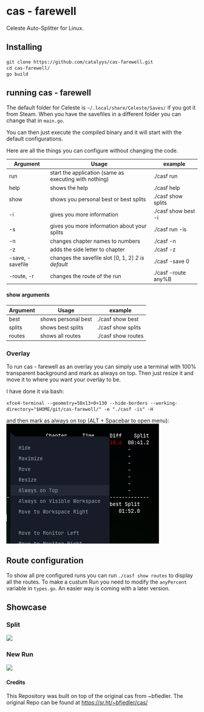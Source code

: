 # cas - farewell

Celeste Auto-Splitter for Linux.

## Installing

```
git clone https://github.com/catalyys/cas-farewell.git
cd cas-farewell/
go build
```

## running cas - farewell

The default folder for Celeste is `~/.local/share/Celeste/Saves/` if you got it from Steam.
When you have the savefiles in a different folder you can change that in `main.go`.

You can then just execute the compiled binary and it will start with the default configurations.

Here are all the things you can configure without changing the code.

| Argument | Usage                                 | example |
| -------- | ------------------------------------- | ------- |
| run      | start the application (same as executing with nothing)| ./casf run       |
| help     | shows the help                                      | ./casf help       |
| show     | shows you personal best or best splits              | ./casf show splits    |
| -i       | gives you more information                          | ./casf show best -i |
| -s       | gives you more information about your splits        | ./casf run -is    |
| -n       | changes chapter names to numbers                    | ./casf -n    |
| -z       | adds the side letter to chapter                     | ./casf -z   |
| -save, -savefile| changes the savefile slot [0, 1, 2] _2 is default_      | ./casf -save 0    |
| -route, -r| changes the route of the run      | ./casf -route any%B    |


#### show arguments


| Argument | Usage                                 | example |
| -------- | ------------------------------------- | ------- |
| best     |  shows personal best                  | ./casf show best       |
| splits   | shows best splits                     | ./casf show splits       |
| routes   | shows all routes                      | ./casf show routes    |




### Overlay

To run cas - farewell as an overlay you can simply use a terminal with 100% transparent background and mark as always on top. Then just resize it and move it to where you want your overlay to be.

I have done it via bash:
```
xfce4-terminal --geometry=50x13+0+130 --hide-borders --working-directory="$HOME/git/cas-farewell/" -e "./casf -is" -H
```

and then mark as always on top (ALT + Spacebar to open menu):
![](example/terminal.png)

## Route configuration

To show all pre configured runs you can run `./casf show routes` to display all the routes.
To make a custum Run you need to modify the `anyPercent` variable in `types.go`.
An easier way is coming with a later version.

## Showcase

### Split

![](example/split.gif)

### New Run

![](example/autodelete.gif)


#### Credits

This Repository was built on top of the original cas from ~bfiedler.
The original Repo can be found at https://sr.ht/~bfiedler/cas/
